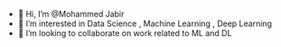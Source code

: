 - 👋 Hi, I’m @Mohammed Jabir
- 👀 I’m interested in Data Science , Machine Learning , Deep Learning
- 💞️ I’m looking to collaborate on work related to ML and DL

<!---
upjabir/upjabir is a ✨ special ✨ repository because its `README.md` (this file) appears on your GitHub profile.
You can click the Preview link to take a look at your changes.
--->
